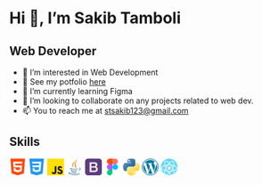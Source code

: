 
<h1> Hi 👋, I’m Sakib Tamboli</h1>
<h2> Web Developer</h2>

- 👀 I’m interested in Web Development
- :page_with_curl: See my potfolio <a href="https://sakib-tamboli.netlify.app/">here</a>
- 🌱 I’m currently learning Figma
- 💞️ I’m looking to collaborate on any projects related to web dev.
- 📫 You to reach me at stsakib123@gmail.com

<!---
sakibtheseeker/sakibtheseeker is a ✨ special ✨ repository because its `README.md` (this file) appears on your GitHub profile.
You can click the Preview link to take a look at your changes.
--->
<h2> Skills</h2>
<div class=row>
<img src="assets/html-5.png" width="30" height="30">
<img src="assets/css-3.png" width="30" height="30">
<img src="assets/js.png" width="30" height="30">
<img src="assets/java.png" width="30" height="30"/>
<img src="assets/bootstrap.png" width="30" height="30"/>
<img src="assets/figma.png" width="30" height="30"/>
<img src="assets/python.png" width="30" height="30"/>
<img src="assets/wordpress.png" width="30" height="30"/>
<img src="assets/react (1).png" width="30" height="30"/>
</div>
